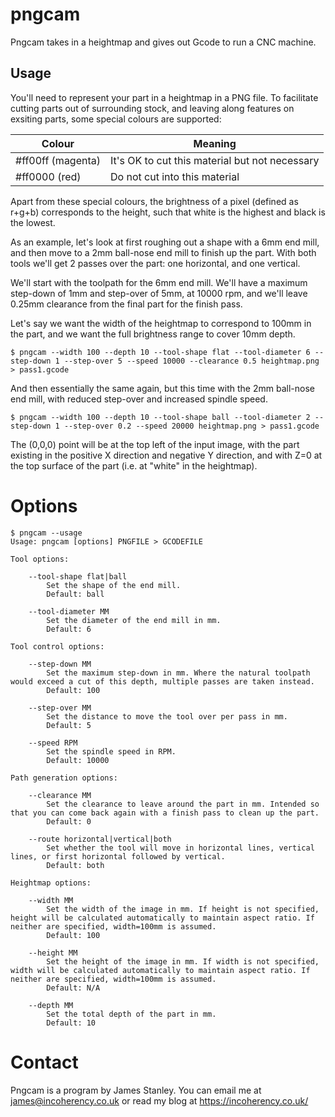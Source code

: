 # pngcam

Pngcam takes in a heightmap and gives out Gcode to run a CNC machine.

## Usage

You'll need to represent your part in a heightmap in a PNG file. To facilitate cutting parts out of surrounding stock, and leaving
along features on exsiting parts, some special colours are supported:

Colour | Meaning
-------|--------
#ff00ff (magenta) | It's OK to cut this material but not necessary
#ff0000 (red) | Do not cut into this material

Apart from these special colours, the brightness of a pixel (defined as r+g+b) corresponds to the height, such that white is the highest and black
is the lowest.

As an example, let's look at first roughing out a shape with a 6mm end mill, and then move to a 2mm ball-nose end mill to finish up the part.
With both tools we'll get 2 passes over the part: one horizontal, and one vertical.

We'll start with the toolpath for the 6mm end mill. We'll have a maximum step-down of 1mm and step-over of 5mm, at 10000 rpm, and
we'll leave 0.25mm clearance from the final part for the finish pass.

Let's say we want the width of the heightmap to correspond to 100mm in the part, and we want the full brightness range to cover 10mm depth.

    $ pngcam --width 100 --depth 10 --tool-shape flat --tool-diameter 6 --step-down 1 --step-over 5 --speed 10000 --clearance 0.5 heightmap.png > pass1.gcode

And then essentially the same again, but this time with the 2mm ball-nose end mill, with reduced step-over and increased spindle speed.

    $ pngcam --width 100 --depth 10 --tool-shape ball --tool-diameter 2 --step-down 1 --step-over 0.2 --speed 20000 heightmap.png > pass1.gcode

The (0,0,0) point will be at the top left of the input image, with the part existing in the positive X direction and negative Y direction, and
with Z=0 at the top surface of the part (i.e. at "white" in the heightmap).

# Options

    $ pngcam --usage
    Usage: pngcam [options] PNGFILE > GCODEFILE

    Tool options:

        --tool-shape flat|ball
            Set the shape of the end mill.
            Default: ball

        --tool-diameter MM
            Set the diameter of the end mill in mm.
            Default: 6

    Tool control options:

        --step-down MM
            Set the maximum step-down in mm. Where the natural toolpath would exceed a cut of this depth, multiple passes are taken instead.
            Default: 100

        --step-over MM
            Set the distance to move the tool over per pass in mm.
            Default: 5

        --speed RPM
            Set the spindle speed in RPM.
            Default: 10000

    Path generation options:

        --clearance MM
            Set the clearance to leave around the part in mm. Intended so that you can come back again with a finish pass to clean up the part.
            Default: 0

        --route horizontal|vertical|both
            Set whether the tool will move in horizontal lines, vertical lines, or first horizontal followed by vertical.
            Default: both

    Heightmap options:

        --width MM
            Set the width of the image in mm. If height is not specified, height will be calculated automatically to maintain aspect ratio. If neither are specified, width=100mm is assumed.
            Default: 100

        --height MM
            Set the height of the image in mm. If width is not specified, width will be calculated automatically to maintain aspect ratio. If neither are specified, width=100mm is assumed.
            Default: N/A

        --depth MM
            Set the total depth of the part in mm.
            Default: 10

# Contact

Pngcam is a program by James Stanley. You can email me at james@incoherency.co.uk or read my blog at https://incoherency.co.uk/
